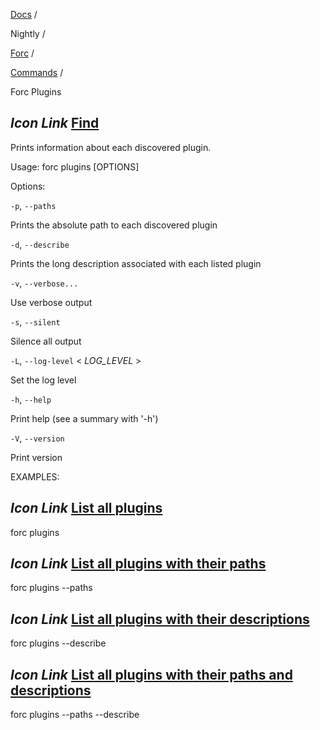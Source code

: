 [Docs](https://docs.fuel.network/) /

Nightly  /

[Forc](https://docs.fuel.network/docs/nightly/forc/) /

[Commands](https://docs.fuel.network/docs/nightly/forc/commands/) /

Forc Plugins

## _Icon Link_ [Find](https://docs.fuel.network/docs/nightly/forc/commands/forc_plugins/\#forc-plugins)

Prints information about each discovered plugin.

Usage: forc plugins \[OPTIONS\]

Options:

`-p`, `--paths`

Prints the absolute path to each discovered plugin

`-d`, `--describe`

Prints the long description associated with each listed plugin

`-v`, `--verbose...`

Use verbose output

`-s`, `--silent`

Silence all output

`-L`, `--log-level` < _LOG\_LEVEL_ \>

Set the log level

`-h`, `--help`

Print help (see a summary with '-h')

`-V`, `--version`

Print version

EXAMPLES:

## _Icon Link_ [List all plugins](https://docs.fuel.network/docs/nightly/forc/commands/forc_plugins/\#forc-plugins)

forc plugins

## _Icon Link_ [List all plugins with their paths](https://docs.fuel.network/docs/nightly/forc/commands/forc_plugins/\#forc-plugins)

forc plugins --paths

## _Icon Link_ [List all plugins with their descriptions](https://docs.fuel.network/docs/nightly/forc/commands/forc_plugins/\#forc-plugins)

forc plugins --describe

## _Icon Link_ [List all plugins with their paths and descriptions](https://docs.fuel.network/docs/nightly/forc/commands/forc_plugins/\#forc-plugins)

forc plugins --paths --describe